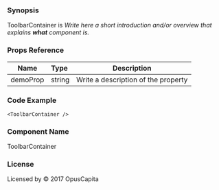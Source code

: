 ### Synopsis

ToolbarContainer is 
*Write here a short introduction and/or overview that explains **what** component is.*

### Props Reference

| Name                           | Type                    | Description                                                 |
| ------------------------------ | :---------------------- | ----------------------------------------------------------- |
| demoProp                       | string                  | Write a description of the property                         |

### Code Example

```
<ToolbarContainer />
```

### Component Name

ToolbarContainer

### License

Licensed by © 2017 OpusCapita

